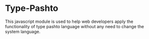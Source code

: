 # Type-Pashto
This javascript module is used to help web developers apply the functionality of type pashto language without any need to change the system language.
